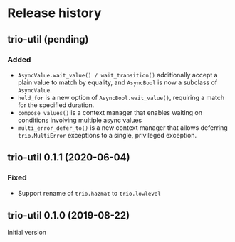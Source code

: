 # Release history

## trio-util (pending)
### Added
- `AsyncValue.wait_value() / wait_transition()` additionally accept a plain
   value to match by equality, and `AsyncBool` is now a subclass
   of `AsyncValue`.
- `held_for` is a new option of `AsyncBool.wait_value()`,
  requiring a match for the specified duration.
- `compose_values()` is a context manager that enables waiting on conditions
  involving multiple async values
- `multi_error_defer_to()` is a new context manager that allows deferring
  `trio.MultiError` exceptions to a single, privileged exception.

## trio-util 0.1.1 (2020-06-04)
### Fixed
- Support rename of `trio.hazmat` to `trio.lowlevel`
 
## trio-util 0.1.0 (2019-08-22)
Initial version
